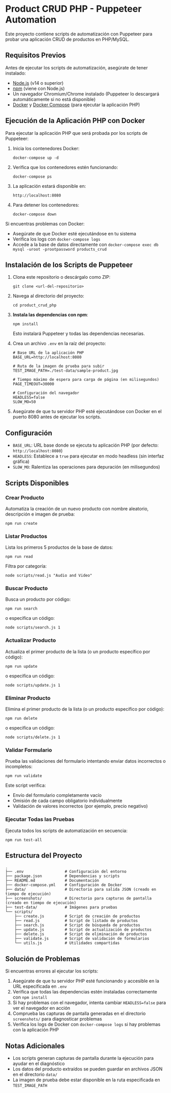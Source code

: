 # Product CRUD PHP - Puppeteer Automation

Este proyecto contiene scripts de automatización con Puppeteer para probar una aplicación CRUD de productos en PHP/MySQL.

## Requisitos Previos

Antes de ejecutar los scripts de automatización, asegúrate de tener instalado:

- [Node.js](https://nodejs.org/) (v14 o superior)
- [npm](https://www.npmjs.com/) (viene con Node.js)
- Un navegador Chromium/Chrome instalado (Puppeteer lo descargará automáticamente si no está disponible)
- [Docker](https://docs.docker.com/get-docker/) y [Docker Compose](https://docs.docker.com/compose/install/) (para ejecutar la aplicación PHP)

## Ejecución de la Aplicación PHP con Docker

Para ejecutar la aplicación PHP que será probada por los scripts de Puppeteer:

1. Inicia los contenedores Docker:
   ```
   docker-compose up -d
   ```

2. Verifica que los contenedores estén funcionando:
   ```
   docker-compose ps
   ```

3. La aplicación estará disponible en:
   ```
   http://localhost:8080
   ```

4. Para detener los contenedores:
   ```
   docker-compose down
   ```

Si encuentras problemas con Docker:
- Asegúrate de que Docker esté ejecutándose en tu sistema
- Verifica los logs con `docker-compose logs`
- Accede a la base de datos directamente con `docker-compose exec db mysql -uroot -prootpassword products_crud`

## Instalación de los Scripts de Puppeteer

1. Clona este repositorio o descárgalo como ZIP:
   ```
   git clone <url-del-repositorio>
   ```

2. Navega al directorio del proyecto:
   ```
   cd product_crud_php
   ```

3. **Instala las dependencias con npm**:
   ```
   npm install
   ```
   Esto instalará Puppeteer y todas las dependencias necesarias.

4. Crea un archivo `.env` en la raíz del proyecto:
   ```
   # Base URL de la aplicación PHP
   BASE_URL=http://localhost:8080

   # Ruta de la imagen de prueba para subir
   TEST_IMAGE_PATH=./test-data/sample-product.jpg

   # Tiempo máximo de espera para carga de página (en milisegundos)
   PAGE_TIMEOUT=30000

   # Configuración del navegador
   HEADLESS=false
   SLOW_MO=50
   ```

5. Asegúrate de que tu servidor PHP esté ejecutándose con Docker en el puerto 8080 antes de ejecutar los scripts.

## Configuración

- `BASE_URL`: URL base donde se ejecuta tu aplicación PHP (por defecto: `http://localhost:8080`)
- `HEADLESS`: Establece a `true` para ejecutar en modo headless (sin interfaz gráfica)
- `SLOW_MO`: Ralentiza las operaciones para depuración (en milisegundos)

## Scripts Disponibles

### Crear Producto
Automatiza la creación de un nuevo producto con nombre aleatorio, descripción e imagen de prueba:
```
npm run create
```

### Listar Productos
Lista los primeros 5 productos de la base de datos:
```
npm run read
```

Filtra por categoría:
```
node scripts/read.js "Audio and Video"
```

### Buscar Producto
Busca un producto por código:
```
npm run search
```
o especifica un código:
```
node scripts/search.js 1
```

### Actualizar Producto
Actualiza el primer producto de la lista (o un producto específico por código):
```
npm run update
```
o especifica un código:
```
node scripts/update.js 1
```

### Eliminar Producto
Elimina el primer producto de la lista (o un producto específico por código):
```
npm run delete
```
o especifica un código:
```
node scripts/delete.js 1
```

### Validar Formulario
Prueba las validaciones del formulario intentando enviar datos incorrectos o incompletos:
```
npm run validate
```
Este script verifica:
- Envío del formulario completamente vacío
- Omisión de cada campo obligatorio individualmente
- Validación de valores incorrectos (por ejemplo, precio negativo)

### Ejecutar Todas las Pruebas
Ejecuta todos los scripts de automatización en secuencia:
```
npm run test-all
```

## Estructura del Proyecto

```
.
├── .env                  # Configuración del entorno
├── package.json          # Dependencias y scripts
├── README.md             # Documentación
├── docker-compose.yml    # Configuración de Docker
├── data/                 # Directorio para salida JSON (creado en tiempo de ejecución)
├── screenshots/          # Directorio para capturas de pantalla (creado en tiempo de ejecución)
├── test-data/            # Imágenes para pruebas
└── scripts/
    ├── create.js         # Script de creación de productos
    ├── read.js           # Script de listado de productos
    ├── search.js         # Script de búsqueda de productos
    ├── update.js         # Script de actualización de productos
    ├── delete.js         # Script de eliminación de productos
    ├── validate.js       # Script de validación de formularios
    └── utils.js          # Utilidades compartidas
```

## Solución de Problemas

Si encuentras errores al ejecutar los scripts:

1. Asegúrate de que tu servidor PHP esté funcionando y accesible en la URL especificada en `.env`
2. Verifica que todas las dependencias estén instaladas correctamente con `npm install`
3. Si hay problemas con el navegador, intenta cambiar `HEADLESS=false` para ver el navegador en acción
4. Comprueba las capturas de pantalla generadas en el directorio `screenshots/` para diagnosticar problemas
5. Verifica los logs de Docker con `docker-compose logs` si hay problemas con la aplicación PHP

## Notas Adicionales

- Los scripts generan capturas de pantalla durante la ejecución para ayudar en el diagnóstico
- Los datos del producto extraídos se pueden guardar en archivos JSON en el directorio `data/`
- La imagen de prueba debe estar disponible en la ruta especificada en `TEST_IMAGE_PATH`